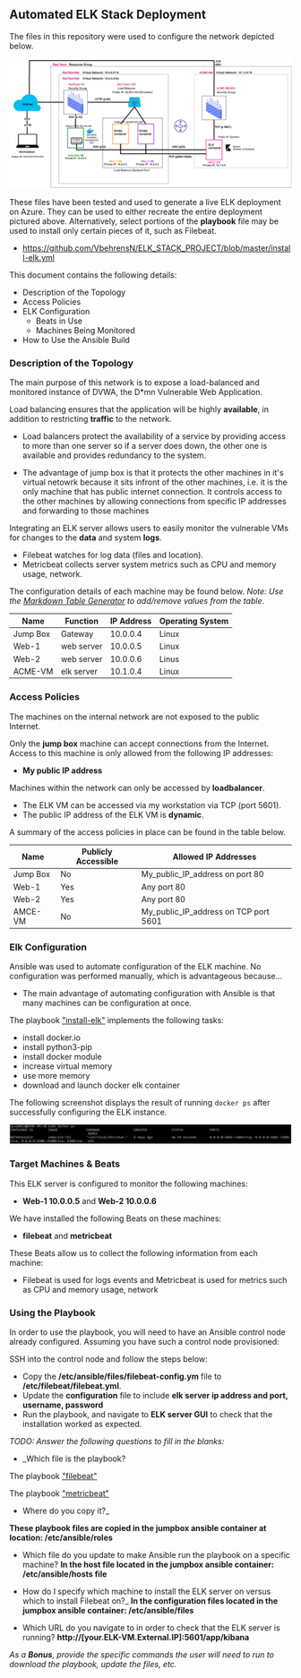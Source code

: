 ## Automated ELK Stack Deployment

The files in this repository were used to configure the network depicted below.

![](Diagrams/Red-Team-Resource-group.png)

These files have been tested and used to generate a live ELK deployment on Azure. They can be used to either recreate the entire deployment pictured above. Alternatively, select portions of the __playbook__ file may be used to install only certain pieces of it, such as Filebeat.

  -  https://github.com/VbehrensN/ELK_STACK_PROJECT/blob/master/install-elk.yml

This document contains the following details:
- Description of the Topology
- Access Policies
- ELK Configuration
  - Beats in Use
  - Machines Being Monitored
- How to Use the Ansible Build


### Description of the Topology

The main purpose of this network is to expose a load-balanced and monitored instance of DVWA, the D*mn Vulnerable Web Application.

Load balancing ensures that the application will be highly __available__, in addition to restricting __traffic__ to the network.

- Load balancers protect the availability of a service by providing access to more than one server so if a server does down, the other one is available and provides redundancy to the system.

- The advantage of jump box is that it protects the other machines in it's virtual netowrk because it sits infront of the other machines, i.e. it is the only machine that has public internet connection. It controls access to the other machines by allowing connections from specific IP addresses and forwarding to those machines

Integrating an ELK server allows users to easily monitor the vulnerable VMs for changes to the __data__ and system __logs__.
- Filebeat watches for log data (files and location).
- Metricbeat collects server system metrics such as CPU and memory usage, network.

The configuration details of each machine may be found below.
_Note: Use the [Markdown Table Generator](http://www.tablesgenerator.com/markdown_tables) to add/remove values from the table_.

| Name      | Function   | IP Address | Operating System |
|-----------|------------|------------|------------------|
| Jump Box  | Gateway    | 10.0.0.4   | Linux            |
| Web-1     | web server | 10.0.0.5   | Linux            |
| Web-2     | web server | 10.0.0.6   | Linus            |
| ACME-VM   | elk server | 10.1.0.4   | Linux            |

### Access Policies

The machines on the internal network are not exposed to the public Internet. 

Only the __jump box__ machine can accept connections from the Internet. Access to this machine is only allowed from the following IP addresses:
- __My public IP address__

Machines within the network can only be accessed by __loadbalancer__.
- The ELK VM can be accessed via my workstation via TCP (port 5601).
- The public IP address of the ELK VM is __dynamic__. 

A summary of the access policies in place can be found in the table below.

| Name     | Publicly Accessible | Allowed IP Addresses                 |
|----------|---------------------|--------------------------------------|
| Jump Box | No                  | My_public_IP_address on port 80      |
| Web-1    | Yes                 | Any port 80                          |
| Web-2    | Yes                 | Any port 80                          |
| AMCE-VM  | No                  | My_public_IP_address on TCP port 5601|

### Elk Configuration

Ansible was used to automate configuration of the ELK machine. No configuration was performed manually, which is advantageous because...

- The main advantage of automating configuration with Ansible is that many machines can be configuration at once.

The playbook ["install-elk"](Ansible/install-elk.yml) implements the following tasks:
 

- install docker.io
- install python3-pip
- install docker module
- increase virtual memory
- use more memory
- download and launch docker elk container


The following screenshot displays the result of running `docker ps` after successfully configuring the ELK instance. 



![](Diagrams/docker_ps_output.jpg)


### Target Machines & Beats
This ELK server is configured to monitor the following machines:
- __Web-1 10.0.0.5__ and
__Web-2 10.0.0.6__

We have installed the following Beats on these machines:
- __filebeat__ and __metricbeat__

These Beats allow us to collect the following information from each machine:
- Filebeat is used for logs events and Metricbeat is used for metrics such as CPU and memory usage, network

### Using the Playbook
In order to use the playbook, you will need to have an Ansible control node already configured. Assuming you have such a control node provisioned: 

SSH into the control node and follow the steps below:
- Copy the __/etc/ansible/files/filebeat-config.ym__ file to __/etc/filebeat/filebeat.yml__.
- Update the __configuration__ file to include __elk server ip address and port, username, password__
- Run the playbook, and navigate to __ELK server GUI__ to check that the installation worked as expected.

_TODO: Answer the following questions to fill in the blanks:_

- _Which file is the playbook?

The playbook ["filebeat"](Ansible/filebeat-playbook.yml)

The playbook ["metricbeat"](Ansible/metricbeat-playbook.yml)


 - Where do you copy it?_

__These playbook files are copied in the jumpbox ansible container at location: /etc/ansible/roles__

- Which file do you update to make Ansible run the playbook on a specific machine? 
__In the host file located in the jumpbox ansible container: /etc/ansible/hosts file__

- How do I specify which machine to install the ELK server on versus which to install Filebeat on?_
__In the configuration files located in the jumpbox ansible container: /etc/ansible/files__

- Which URL do you navigate to in order to check that the ELK server is running?  __http://[your.ELK-VM.External.IP]:5601/app/kibana__

_As a **Bonus**, provide the specific commands the user will need to run to download the playbook, update the files, etc._